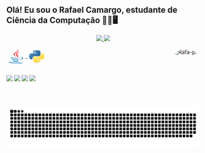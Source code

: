 ## Olá! Eu sou o Rafael Camargo, estudante de Ciência da Computação 👨‍🎓🖥️
<div align="center">
  <a href="https://github.com/rafandoo">
  <img height="150em" src="https://github-readme-stats.vercel.app/api?username=rafandoo&show_icons=true&theme=dracula&include_all_commits=true&count_private=true&hide_border=true&bg_color=0d1117&title_color=58a6ff&icon_color=ff7b72"/>
  <img height="150em" src="https://github-readme-stats.vercel.app/api/top-langs/?username=rafandoo&layout=compact&langs_count=7&theme=dracula&hide_border=true&bg_color=0d1117&title_color=58a6ff&cache_seconds=3000"/>
</div>

  
<div style="display: inline_block"><br>
  <img align="center" alt="Rafa-Java" height="40" width="50" src="https://raw.githubusercontent.com/devicons/devicon/master/icons/java/java-original.svg">
  <!--img align="center" alt="Rafa-HTML" height="40" width="50" src="https://raw.githubusercontent.com/devicons/devicon/master/icons/html5/html5-original.svg"-->
  <img align="center" alt="Rafa-Python" height="40" width="50" src="https://raw.githubusercontent.com/devicons/devicon/master/icons/python/python-original.svg">
  <!--img align="center" alt="Rafa-MySQL" height="40" width="50" src="https://raw.githubusercontent.com/devicons/devicon/master/icons/mysql/mysql-original.svg"-->
  
  <img align="right" alt="Rafa-pic" height="150" style="border-radius:50px;" src="https://github.com/rafandoo/rafandoo/blob/main/img/Ao.gif">
</div>
  
  ##
 
<div> 
  <a href="https://instagram.com/rafandoo/" target="_blank"><img src="https://img.shields.io/badge/-Instagram-%23E4405F?style=for-the-badge&logo=instagram&logoColor=white" target="_blank"></a>
 <a href="https://www.deezer.com/en/profile/2270331788" target="_blank"><img src="https://img.shields.io/badge/Deezer-FEAA2D?style=for-the-badge&logo=deezer&logoColor=white" target="_blank"></a> 
  <a href = "mailto:rafaelcamargo.inf@gmail.com"><img src="https://img.shields.io/badge/-Gmail-%23333?style=for-the-badge&logo=gmail&logoColor=white" target="_blank"></a>
  <a href="https://www.linkedin.com/in/rafael-jos%C3%A9-camargo-bekhauser-801630186/" target="_blank"><img src="https://img.shields.io/badge/-LinkedIn-%230077B5?style=for-the-badge&logo=linkedin&logoColor=white" target="_blank"></a> 
 
  ![Snake animation](https://github.com/rafandoo/rafandoo/blob/output/github-contribution-grid-snake.svg)
 
</div>
